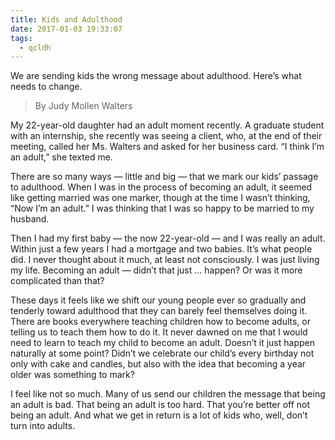 ```yaml
---
title: Kids and Adulthood
date: 2017-01-03 19:33:07
tags:
  - qcldh
---
```

We are sending kids the wrong message about adulthood. Here’s what needs to change.

>By Judy Mollen Walters


My 22-year-old daughter had an adult moment recently. A graduate student with an internship, she recently was seeing a client, who, at the end of their meeting, called her Ms. Walters and asked for her business card. “I think I’m an adult,” she texted me.

<!-- more -->
There are so many ways — little and big — that we mark our kids’ passage to adulthood. When I was in the process of becoming an adult, it seemed like getting married was one marker, though at the time I wasn’t thinking, “Now I’m an adult.” I was thinking that I was so happy to be married to my husband.

Then I had my first baby — the now 22-year-old — and I was really an adult. Within just a few years I had a mortgage and two babies. It’s what people did. I never thought about it much, at least not consciously. I was just living my life. Becoming an adult — didn’t that just … happen? Or was it more complicated than that?

These days it feels like we shift our young people ever so gradually and tenderly toward adulthood that they can barely feel themselves doing it. There are books everywhere teaching children how to become adults, or telling us to teach them how to do it. It never dawned on me that I would need to learn to teach my child to become an adult. Doesn’t it just happen naturally at some point? Didn’t we celebrate our child’s every birthday not only with cake and candles, but also with the idea that becoming a year older was something to mark?

I feel like not so much. Many of us send our children the message that being an adult is bad. That being an adult is too hard. That you’re better off not being an adult. And what we get in return is a lot of kids who, well, don’t turn into adults.
